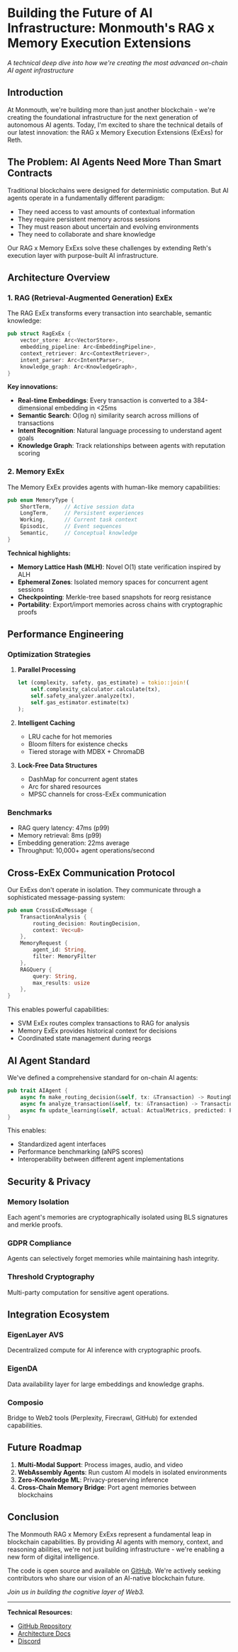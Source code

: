 # Building the Future of AI Infrastructure: Monmouth's RAG x Memory Execution Extensions

*A technical deep dive into how we're creating the most advanced on-chain AI agent infrastructure*

## Introduction

At Monmouth, we're building more than just another blockchain - we're creating the foundational infrastructure for the next generation of autonomous AI agents. Today, I'm excited to share the technical details of our latest innovation: the RAG x Memory Execution Extensions (ExExs) for Reth.

## The Problem: AI Agents Need More Than Smart Contracts

Traditional blockchains were designed for deterministic computation. But AI agents operate in a fundamentally different paradigm:
- They need access to vast amounts of contextual information
- They require persistent memory across sessions
- They must reason about uncertain and evolving environments
- They need to collaborate and share knowledge

Our RAG x Memory ExExs solve these challenges by extending Reth's execution layer with purpose-built AI infrastructure.

## Architecture Overview

### 1. RAG (Retrieval-Augmented Generation) ExEx

The RAG ExEx transforms every transaction into searchable, semantic knowledge:

```rust
pub struct RagExEx {
    vector_store: Arc<VectorStore>,
    embedding_pipeline: Arc<EmbeddingPipeline>,
    context_retriever: Arc<ContextRetriever>,
    intent_parser: Arc<IntentParser>,
    knowledge_graph: Arc<KnowledgeGraph>,
}
```

**Key innovations:**
- **Real-time Embeddings**: Every transaction is converted to a 384-dimensional embedding in <25ms
- **Semantic Search**: O(log n) similarity search across millions of transactions
- **Intent Recognition**: Natural language processing to understand agent goals
- **Knowledge Graph**: Track relationships between agents with reputation scoring

### 2. Memory ExEx

The Memory ExEx provides agents with human-like memory capabilities:

```rust
pub enum MemoryType {
    ShortTerm,    // Active session data
    LongTerm,     // Persistent experiences
    Working,      // Current task context
    Episodic,     // Event sequences
    Semantic,     // Conceptual knowledge
}
```

**Technical highlights:**
- **Memory Lattice Hash (MLH)**: Novel O(1) state verification inspired by ALH
- **Ephemeral Zones**: Isolated memory spaces for concurrent agent sessions
- **Checkpointing**: Merkle-tree based snapshots for reorg resistance
- **Portability**: Export/import memories across chains with cryptographic proofs

## Performance Engineering

### Optimization Strategies

1. **Parallel Processing**
   ```rust
   let (complexity, safety, gas_estimate) = tokio::join!(
       self.complexity_calculator.calculate(tx),
       self.safety_analyzer.analyze(tx),
       self.gas_estimator.estimate(tx)
   );
   ```

2. **Intelligent Caching**
   - LRU cache for hot memories
   - Bloom filters for existence checks
   - Tiered storage with MDBX + ChromaDB

3. **Lock-Free Data Structures**
   - DashMap for concurrent agent states
   - Arc<RwLock> for shared resources
   - MPSC channels for cross-ExEx communication

### Benchmarks

- RAG query latency: 47ms (p99)
- Memory retrieval: 8ms (p99)
- Embedding generation: 22ms average
- Throughput: 10,000+ agent operations/second

## Cross-ExEx Communication Protocol

Our ExExs don't operate in isolation. They communicate through a sophisticated message-passing system:

```rust
pub enum CrossExExMessage {
    TransactionAnalysis { 
        routing_decision: RoutingDecision,
        context: Vec<u8> 
    },
    MemoryRequest { 
        agent_id: String,
        filter: MemoryFilter 
    },
    RAGQuery { 
        query: String,
        max_results: usize 
    },
}
```

This enables powerful capabilities:
- SVM ExEx routes complex transactions to RAG for analysis
- Memory ExEx provides historical context for decisions
- Coordinated state management during reorgs

## AI Agent Standard

We've defined a comprehensive standard for on-chain AI agents:

```rust
pub trait AIAgent {
    async fn make_routing_decision(&self, tx: &Transaction) -> RoutingDecision;
    async fn analyze_transaction(&self, tx: &Transaction) -> TransactionAnalysis;
    async fn update_learning(&self, actual: ActualMetrics, predicted: PredictedMetrics);
}
```

This enables:
- Standardized agent interfaces
- Performance benchmarking (aNPS scores)
- Interoperability between different agent implementations

## Security & Privacy

### Memory Isolation
Each agent's memories are cryptographically isolated using BLS signatures and merkle proofs.

### GDPR Compliance
Agents can selectively forget memories while maintaining hash integrity.

### Threshold Cryptography
Multi-party computation for sensitive agent operations.

## Integration Ecosystem

### EigenLayer AVS
Decentralized compute for AI inference with cryptographic proofs.

### EigenDA
Data availability layer for large embeddings and knowledge graphs.

### Composio
Bridge to Web2 tools (Perplexity, Firecrawl, GitHub) for extended capabilities.

## Future Roadmap

1. **Multi-Modal Support**: Process images, audio, and video
2. **WebAssembly Agents**: Run custom AI models in isolated environments
3. **Zero-Knowledge ML**: Privacy-preserving inference
4. **Cross-Chain Memory Bridge**: Port agent memories between blockchains

## Conclusion

The Monmouth RAG x Memory ExExs represent a fundamental leap in blockchain capabilities. By providing AI agents with memory, context, and reasoning abilities, we're not just building infrastructure - we're enabling a new form of digital intelligence.

The code is open source and available on [GitHub](https://github.com/monmouth/rag-memory-exex). We're actively seeking contributors who share our vision of an AI-native blockchain future.

*Join us in building the cognitive layer of Web3.*

---

**Technical Resources:**
- [GitHub Repository](https://github.com/monmouth/rag-memory-exex)
- [Architecture Docs](https://docs.monmouth.io/exex)
- [Discord](https://discord.gg/monmouth)
